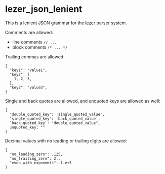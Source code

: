 # lezer_json_lenient

This is a lenient JSON grammar for the [lezer](https://lezer.codemirror.net/) parser system.

Comments are allowed:
- line comments `// ...`
- block comments `/* ... */`

Trailing commas are allowed:

```json5
{
  "key1": "value1",
  "key2": [
    1, 2, 3,
  ],
  "key3": "value3",
}
```

Single and back quotes are allowed, and unquoted keys are allowed as well:

```json5
{
  "double_quoted_key": 'single_quoted_value',
  'single_quoted_key': `back_quoted_value`,
  `back_quoted_key`: "double_quoted_value",
  unquoted_key: ""
}
```

Decimal values with no leading or trailing digits are allowed:
```json5
{
  "no_leading_zero": .125,
  "no_trailing_zero": 2.,
  "even_with_exponents": 1.e+3
}
```

